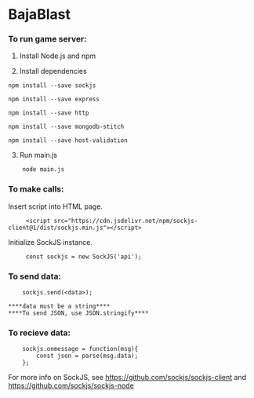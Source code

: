 # BajaBlast

### To run game server:
  
  1. Install Node.js and npm
  
  2. Install dependencies
  ```
  npm install --save sockjs
  ```
  ```
  npm install --save express
  ```
  ```
  npm install --save http
  ```
  ```
  npm install --save mongodb-stitch
  ```
  ```
  npm install --save host-validation
  ```
      
  3. Run main.js
  ```
      node main.js
  ```
      
### To make calls:

Insert script into HTML page.
```
     <script src="https://cdn.jsdelivr.net/npm/sockjs-client@1/dist/sockjs.min.js"></script>
```
Initialize SockJS instance.
```
     const sockjs = new SockJS('api');
```

### To send data:
```
    sockjs.send(<data>);
```
    ****data must be a string****
    ****To send JSON, use JSON.stringify****
### To recieve data:
```
    sockjs.onmessage = function(msg){
        const json = parse(msg.data);
    };
```

For more info on SockJS, see https://github.com/sockjs/sockjs-client and https://github.com/sockjs/sockjs-node
